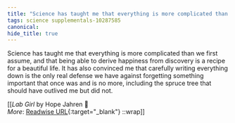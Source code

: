 ```yaml
---
title: "Science has taught me that everything is more complicated than ..."
tags: science supplementals-10287585
canonical: 
hide_title: true
---
```


Science has taught me that everything is more complicated than we first assume, and that being able to derive happiness from discovery is a recipe for a beautiful life. It has also convinced me that carefully writing everything down is the only real defense we have against forgetting something important that once was and is no more, including the spruce tree that should have outlived me but did not.


[[<cite>_Lab Girl_</cite> by Hope Jahren 📕<br>
_More_: [Readwise URL](https://readwise.io/open/209716646){:target="_blank"}
::wrap]]